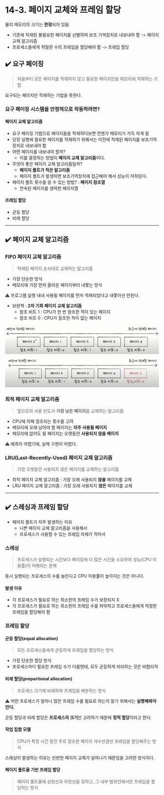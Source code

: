 # 14-3. 페이지 교체와 프레임 할당

물리 메모리의 크기는 **한정**되어 있음
- 기존에 적재된 불필요한 페이지를 선별하여 보조 기억장치로 내보내야 함 -> 페이지 교체 알고리즘
- 프로세스들에게 적절한 수의 프레임을 할당해야 함 -> 프레임 할당

## ✔️ 요구 페이징
> 처음부터 모든 페이지를 적재하지 않고 필요한 페이지만을 메모리에 적재하는 기법

요구되는 페이지만 적재하는 기법을 뜻한다.

### 요구 페이징 시스템을 안정적으로 작동하려면?

#### 페이지 교체 알고리즘
- 요구 페이징 기법으로 페이지들을 적재하다보면 언젠가 메모리가 가득 차게 됨
- 당장 실행에 필요한 페이지를 적재하기 위해서는 이전에 적재된 페이지를 보조기억장치로 내보내야 함
- 어떤 페이지를 내보내야 할까?
  - 이를 결정하는 방법이 **페이지 교체 알고리즘**이다.
- 무엇이 좋은 페이지 교체 알고리즘일까?
  - **페이지 폴트가 적은 알고리즘**
  - 페이지 폴트가 발생하면 보조기억장치에 접근해야 해서 성능이 저하된다.
- 페이지 폴트 횟수를 알 수 있는 방법? : **페이지 참조열**
  - 연속된 페이지를 생략한 페이지열
#### 프레임 할당
- 균등 할당
- 비례 할당

<hr>

## ✔️ 페이지 교체 알고리즘

### FIFO 페이지 교체 알고리즘
> 적재된 페이지 순서대로 교체하는 알고리즘

- 가장 단순한 방식
- 메모리에 가장 먼저 올라온 페이지부터 내쫓는 방식

⚠️ 프로그램 실행 내내 사용될 페이지를 먼저 적재되었다고 내쫓아선 안된다.

- 보완책 : **2차 기회 페이지 교체 알고리즘**
  - 참조 비트 1 : CPU가 한 번 참조한 적이 있는 페이지
  - 참조 비트 0 : CPU가 참조한 적이 없는 페이지

<img src="../../images/second-chance1.png" alt="2차기회1" width="700px">
<img src="../../images/second-chance2.png" alt="2차기회2" width="700px">

### 최적 페이지 교체 알고리즘 
> 앞으로의 사용 빈도가 **가장 낮은 페이지**를 교체하는 알고리즘

- CPU에 의해 참조되는 횟수를 고려
- 메모리에 오래 남아야 할 페이지는 **자주 사용될 페이지**
- 메모리에 없어도 될 페이지는 오랫동안 **사용되지 않을 페이지**

⚠️ 예측이 어렵기에, 실제 구현이 어렵다.

### LRU(Last-Recently-Used) 페이지 교체 알고리즘
> 가장 오랫동안 사용되지 않은 페이지를 교체하는 알고리즘

- 최적 페이지 교체 알고리즘 : 가장 오래 사용되지 **않을** 페이지를 교체
- LRU 페이지 교체 알고리즘 : 가장 오래 사용되지 **않은** 페이지를 교체

<hr>

## ✔️ 스레싱과 프레임 할당

- 페이지 폴트가 자주 발생하는 이유
  - 나쁜 페이지 교체 알고리즘을 사용해서
  - 프로세스가 사용할 수 있는 프레임 자체가 적어서

### 스레싱
> 프로세스가 실행되는 시간보다 페이징에 더 많은 시간을 소요하여 성능(CPU 이용률)이 저해되는 문제

동시 실행되는 프로세스의 수를 늘린다고 CPU 이용률이 높아지는 것은 아니다.

#### 발생 이유
- 각 프로세스가 필요로 하는 최소한의 프레임 수가 보장되지 X
- 각 프로세스가 필요로 하는 최소한의 프레임 수를 파악하고 프로세스들에게 적절한 프레임을 할당해야 함

### 프레임 할당

#### 균등 할당(equal allocation)
> 모든 프로세스들에게 균등하게 프레임을 할당하는 방식

- 가장 단순한 할당 방식
- 프로세스마다 필요한 프레임 수가 다를텐데, 모두 균등하게 처리하는 것은 비합리적

#### 비례 할당(proportional allocation)
> 프로세스 크기에 비례하여 프레임을 배분하는 방식

⚠️ 어떤 프로세스가 얼마나 많은 프레임 수를 필요로 하는지 알기 위해서는 **실행해봐야 안다.**

균등 할당과 비례 할당은 **프로세스의 크기**만 고려하기 때문에 **정적 할당**이라고 한다.

#### 작업 집합 모델
> CPU가 특정 시간 동안 주로 참조한 페이지 개수만큼만 프레임을 할당해주는 방식

스레싱이 발생하는 이유는 빈번한 페이지 교체가 일어나기 때문임을 고려한 방식이다.

#### 페이지 폴트율 기반 프레임 할당 
> 페이지 폴트율에 상한선과 하한선을 정하고, 그 내부 범위안에서만 프레임을 할당하는 방식
